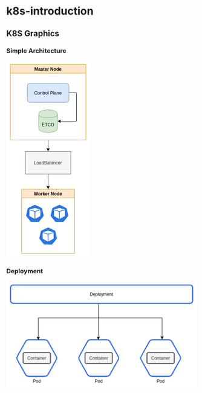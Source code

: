 # k8s-introduction

## K8S Graphics 

### Simple Architecture 

![simple-k8s-architecture](.images/k8s_simple.png)

### Deployment

![simple-k8s-architecture](.images/deployment.png)



